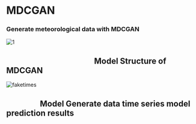 # MDCGAN
### Generate meteorological data with MDCGAN


![1](https://user-images.githubusercontent.com/58810217/117533276-83b33780-b01e-11eb-86fb-9361eda2ed2b.jpg)
## &nbsp; &nbsp; &nbsp; &nbsp; &nbsp; &nbsp; &nbsp; &nbsp; &nbsp; &nbsp; &nbsp; &nbsp; &nbsp; &nbsp; &nbsp; &nbsp; &nbsp; &nbsp; &nbsp; &nbsp; &nbsp; &nbsp; &nbsp; &nbsp;Model Structure of MDCGAN



![faketimes](https://user-images.githubusercontent.com/58810217/117533283-8c0b7280-b01e-11eb-8372-8080de0e0886.png)
## &nbsp; &nbsp; &nbsp; &nbsp; &nbsp; &nbsp; &nbsp; &nbsp; &nbsp; Model Generate data time series model prediction results
